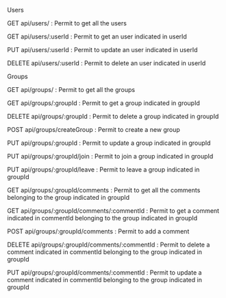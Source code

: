 Users

GET api/users/ :
Permit to get all the users

GET api/users/:userId :
Permit to get an user indicated in userId

PUT api/users/:userId :
Permit to update an user indicated in userId

DELETE api/users/:userId :
Permit to delete an user indicated in userId


Groups

GET api/groups/ :
Permit to get all the groups

GET api/groups/:groupId :
Permit to get a group indicated in groupId

DELETE api/groups/:groupId :
Permit to delete a group indicated in groupId

POST api/groups/createGroup :
Permit to create a new group

PUT api/groups/:groupId :
Permit to update a group indicated in groupId

PUT api/groups/:groupId/join :
Permit to join a group indicated in groupId

PUT api/groups/:groupId/leave :
Permit to leave a group indicated in groupId

GET api/groups/:groupId/comments :
Permit to get all the comments belonging to the group indicated in groupId

GET api/groups/:groupId/comments/:commentId :
Permit to get a comment indicated in commentId belonging to the group indicated in groupId

POST api/groups/:groupId/comments :
Permit to add a comment

DELETE api/groups/:groupId/comments/:commentId :
Permit to delete a comment indicated in commentId belonging to the group indicated in groupId

PUT api/groups/:groupId/comments/:commentId :
Permit to update a comment indicated in commentId belonging to the group indicated in groupId
